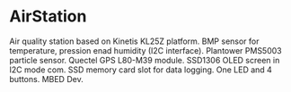 # AirStation
Air quality station based on Kinetis KL25Z platform. 
BMP sensor for temperature, pression enad humidity (I2C interface).
Plantower PMS5003 particle sensor.
Quectel GPS L80-M39 module.
SSD1306 OLED screen in I2C mode com.
SSD memory card slot for data logging.
One LED and 4 buttons.
MBED Dev.
